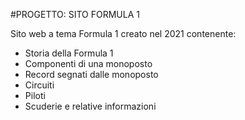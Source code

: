 #PROGETTO: SITO FORMULA 1

Sito web a tema Formula 1 creato nel 2021 contenente:

- Storia della Formula 1
- Componenti di una monoposto
- Record segnati dalle monoposto
- Circuiti
- Piloti
- Scuderie e relative informazioni
